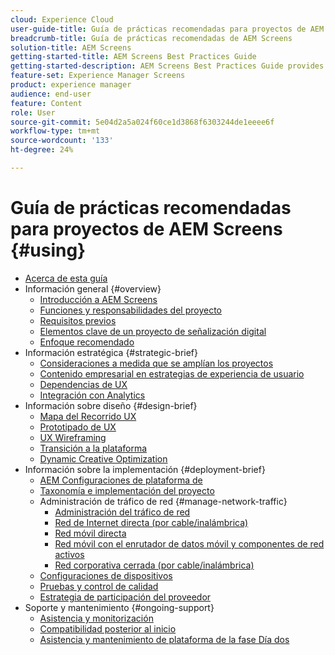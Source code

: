 ```yaml
---
cloud: Experience Cloud
user-guide-title: Guía de prácticas recomendadas para proyectos de AEM Screens
breadcrumb-title: Guía de prácticas recomendadas de AEM Screens
solution-title: AEM Screens
getting-started-title: AEM Screens Best Practices Guide
getting-started-description: AEM Screens Best Practices Guide provides guidance on how to successfully plan and execute an AEM Screens project.
feature-set: Experience Manager Screens
product: experience manager
audience: end-user
feature: Content
role: User
source-git-commit: 5e04d2a5a024f60ce1d3868f6303244de1eeee6f
workflow-type: tm+mt
source-wordcount: '133'
ht-degree: 24%

---
```



# Guía de prácticas recomendadas para proyectos de AEM Screens {#using}

+ [Acerca de esta guía](about-guide.md)
+ Información general {#overview}
   + [Introducción a AEM Screens](introduction.md)
   + [Funciones y responsabilidades del proyecto](roles-responsibilities.md)
   + [Requisitos previos](pre-requisites.md)
   + [Elementos clave de un proyecto de señalización digital](getting-started-digital-signage.md)
   + [Enfoque recomendado](recommended-approach.md)
+ Información estratégica {#strategic-brief}
   + [Consideraciones a medida que se amplían los proyectos](pre-sales-considerations.md)
   + [Contenido empresarial en estrategias de experiencia de usuario](business-content-strategy.md)
   + [Dependencias de UX](ux-dependencies.md)
   + [Integración con Analytics](analytics.md)
+ Información sobre diseño {#design-brief}
   + [Mapa del Recorrido UX](journey-map.md)
   + [Prototipado de UX](prototypes.md)
   + [UX Wireframing](wireframes.md)
   + [Transición a la plataforma](transition-platform.md)
   + [Dynamic Creative Optimization](dynamic-creative-optimizations.md)
+ Información sobre la implementación {#deployment-brief}
   + [AEM Configuraciones de plataforma de](aem-platform-configurations.md)
   + [Taxonomía e implementación del proyecto](project-taxonomy-implementation.md)
   + Administración de tráfico de red {#manage-network-traffic}
      + [Administración del tráfico de red](/help/using/managing-network-traffic.md)
      + [Red de Internet directa (por cable/inalámbrica)](/help/using/direct-internet-network.md)
      + [Red móvil directa](/help/using/mobile-network.md)
      + [Red móvil con el enrutador de datos móvil y componentes de red activos](/help/using/mobile-network-router.md)
      + [Red corporativa cerrada (por cable/inalámbrica)](/help/using/enclosed-corporate-network.md)
   + [Configuraciones de dispositivos](device-configurations.md)
   + [Pruebas y control de calidad](testing-quality-assurance.md)
   + [Estrategia de participación del proveedor](vendor-engagement.md)
+ Soporte y mantenimiento {#ongoing-support}
   + [Asistencia y monitorización](support-monitoring.md)
   + [Compatibilidad posterior al inicio](post-launch-support.md)
   + [Asistencia y mantenimiento de plataforma de la fase Día dos](day-two-support-maintenance.md)
